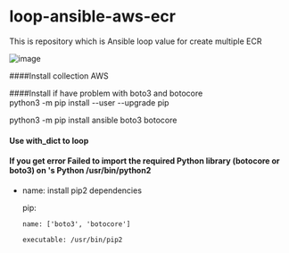 # loop-ansible-aws-ecr
This is repository which is Ansible loop value for create multiple ECR


![image](https://user-images.githubusercontent.com/70093183/124305489-04237f80-db1a-11eb-82d3-c8609abb5570.png)
            

####Install collection AWS


####Install if have problem with boto3 and botocore    
python3 -m pip install --user --upgrade pip

python3 -m pip install ansible boto3 botocore

#### Use with_dict to loop

#### If you get error Failed to import the required Python library (botocore or boto3) on 's Python /usr/bin/python2
- name: install pip2 dependencies

  pip:
  
      name: ['boto3', 'botocore']
    
      executable: /usr/bin/pip2
